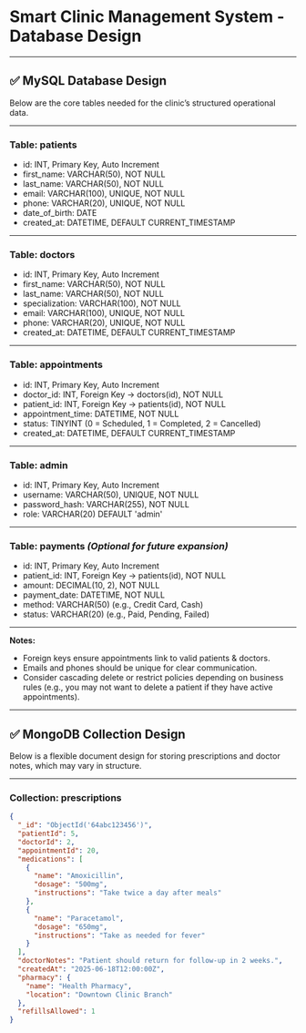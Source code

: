# Smart Clinic Management System - Database Design

---

## ✅ MySQL Database Design

Below are the core tables needed for the clinic’s structured operational data.

---

### Table: patients

- id: INT, Primary Key, Auto Increment  
- first_name: VARCHAR(50), NOT NULL  
- last_name: VARCHAR(50), NOT NULL  
- email: VARCHAR(100), UNIQUE, NOT NULL  
- phone: VARCHAR(20), UNIQUE, NOT NULL  
- date_of_birth: DATE  
- created_at: DATETIME, DEFAULT CURRENT_TIMESTAMP

---

### Table: doctors

- id: INT, Primary Key, Auto Increment  
- first_name: VARCHAR(50), NOT NULL  
- last_name: VARCHAR(50), NOT NULL  
- specialization: VARCHAR(100), NOT NULL  
- email: VARCHAR(100), UNIQUE, NOT NULL  
- phone: VARCHAR(20), UNIQUE, NOT NULL  
- created_at: DATETIME, DEFAULT CURRENT_TIMESTAMP

---

### Table: appointments

- id: INT, Primary Key, Auto Increment  
- doctor_id: INT, Foreign Key → doctors(id), NOT NULL  
- patient_id: INT, Foreign Key → patients(id), NOT NULL  
- appointment_time: DATETIME, NOT NULL  
- status: TINYINT (0 = Scheduled, 1 = Completed, 2 = Cancelled)  
- created_at: DATETIME, DEFAULT CURRENT_TIMESTAMP

---

### Table: admin

- id: INT, Primary Key, Auto Increment  
- username: VARCHAR(50), UNIQUE, NOT NULL  
- password_hash: VARCHAR(255), NOT NULL  
- role: VARCHAR(20) DEFAULT 'admin'

---

### Table: payments _(Optional for future expansion)_

- id: INT, Primary Key, Auto Increment  
- patient_id: INT, Foreign Key → patients(id), NOT NULL  
- amount: DECIMAL(10, 2), NOT NULL  
- payment_date: DATETIME, NOT NULL  
- method: VARCHAR(50) (e.g., Credit Card, Cash)  
- status: VARCHAR(20) (e.g., Paid, Pending, Failed)

---

**Notes:**  
- Foreign keys ensure appointments link to valid patients & doctors.  
- Emails and phones should be unique for clear communication.  
- Consider cascading delete or restrict policies depending on business rules (e.g., you may not want to delete a patient if they have active appointments).

---

## ✅ MongoDB Collection Design

Below is a flexible document design for storing prescriptions and doctor notes, which may vary in structure.

---

### Collection: prescriptions

```json
{
  "_id": "ObjectId('64abc123456')",
  "patientId": 5,
  "doctorId": 2,
  "appointmentId": 20,
  "medications": [
    {
      "name": "Amoxicillin",
      "dosage": "500mg",
      "instructions": "Take twice a day after meals"
    },
    {
      "name": "Paracetamol",
      "dosage": "650mg",
      "instructions": "Take as needed for fever"
    }
  ],
  "doctorNotes": "Patient should return for follow-up in 2 weeks.",
  "createdAt": "2025-06-18T12:00:00Z",
  "pharmacy": {
    "name": "Health Pharmacy",
    "location": "Downtown Clinic Branch"
  },
  "refillsAllowed": 1
}

